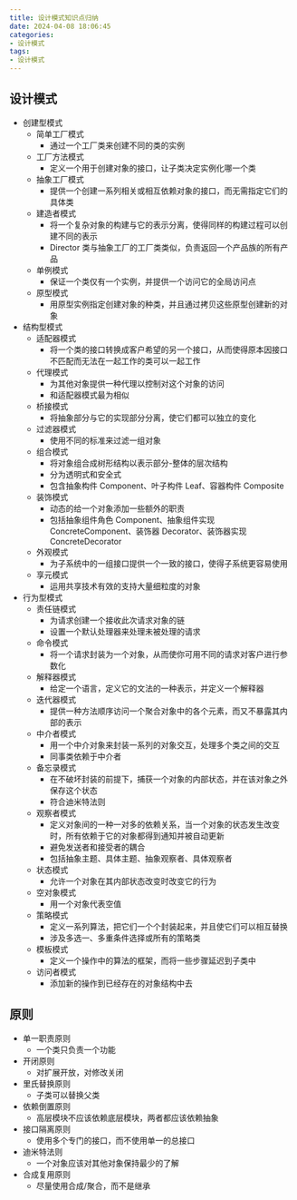 ```yaml
---
title: 设计模式知识点归纳
date: 2024-04-08 18:06:45
categories:
- 设计模式
tags:
- 设计模式
---
```


<!-- more -->

## 设计模式

- 创建型模式
  - 简单工厂模式
    - 通过一个工厂类来创建不同的类的实例
  - 工厂方法模式
    - 定义一个用于创建对象的接口，让子类决定实例化哪一个类
  - 抽象工厂模式
    - 提供一个创建一系列相关或相互依赖对象的接口，而无需指定它们的具体类
  - 建造者模式
    - 将一个复杂对象的构建与它的表示分离，使得同样的构建过程可以创建不同的表示
    - Director 类与抽象工厂的工厂类类似，负责返回一个产品族的所有产品
  - 单例模式
    - 保证一个类仅有一个实例，并提供一个访问它的全局访问点
  - 原型模式
    - 用原型实例指定创建对象的种类，并且通过拷贝这些原型创建新的对象
- 结构型模式
  - 适配器模式
    - 将一个类的接口转换成客户希望的另一个接口，从而使得原本因接口不匹配而无法在一起工作的类可以一起工作
  - 代理模式
    - 为其他对象提供一种代理以控制对这个对象的访问
    - 和适配器模式最为相似
  - 桥接模式
    - 将抽象部分与它的实现部分分离，使它们都可以独立的变化
  - 过滤器模式
    - 使用不同的标准来过滤一组对象
  - 组合模式
    - 将对象组合成树形结构以表示部分-整体的层次结构
    - 分为透明式和安全式
    - 包含抽象构件 Component、叶子构件 Leaf、容器构件 Composite
  - 装饰模式
    - 动态的给一个对象添加一些额外的职责
    - 包括抽象组件角色 Component、抽象组件实现 ConcreteComponent、装饰器 Decorator、装饰器实现 ConcreteDecorator
  - 外观模式
    - 为子系统中的一组接口提供一个一致的接口，使得子系统更容易使用
  - 享元模式
    - 运用共享技术有效的支持大量细粒度的对象
- 行为型模式
  - 责任链模式
    - 为请求创建一个接收此次请求对象的链
    - 设置一个默认处理器来处理未被处理的请求
  - 命令模式
    - 将一个请求封装为一个对象，从而使你可用不同的请求对客户进行参数化
  - 解释器模式
    - 给定一个语言，定义它的文法的一种表示，并定义一个解释器
  - 迭代器模式
    - 提供一种方法顺序访问一个聚合对象中的各个元素，而又不暴露其内部的表示
  - 中介者模式
    - 用一个中介对象来封装一系列的对象交互，处理多个类之间的交互
    - 同事类依赖于中介者
  - 备忘录模式
    - 在不破坏封装的前提下，捕获一个对象的内部状态，并在该对象之外保存这个状态
    - 符合迪米特法则
  - 观察者模式
    - 定义对象间的一种一对多的依赖关系，当一个对象的状态发生改变时，所有依赖于它的对象都得到通知并被自动更新
    - 避免发送者和接受者的耦合
    - 包括抽象主题、具体主题、抽象观察者、具体观察者
  - 状态模式
    - 允许一个对象在其内部状态改变时改变它的行为
  - 空对象模式
    - 用一个对象代表空值
  - 策略模式
    - 定义一系列算法，把它们一个个封装起来，并且使它们可以相互替换
    - 涉及多选一、多重条件选择或所有的策略类
  - 模板模式
    - 定义一个操作中的算法的框架，而将一些步骤延迟到子类中
  - 访问者模式
    - 添加新的操作到已经存在的对象结构中去

## 原则

- 单一职责原则
  - 一个类只负责一个功能
- 开闭原则
  - 对扩展开放，对修改关闭
- 里氏替换原则
  - 子类可以替换父类
- 依赖倒置原则
  - 高层模块不应该依赖底层模块，两者都应该依赖抽象
- 接口隔离原则
  - 使用多个专门的接口，而不使用单一的总接口
- 迪米特法则
  - 一个对象应该对其他对象保持最少的了解
- 合成复用原则
  - 尽量使用合成/聚合，而不是继承